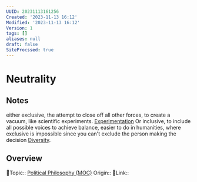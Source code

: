 ```yaml
---
UUID: 20231113161256
Created: '2023-11-13 16:12'
Modified: '2023-11-13 16:12'
Version: 1
tags: []
aliases: null
draft: false
SiteProcssed: true
---
```


# Neutrality

## Notes

either exclusive, the attempt to close off all other forces, to create a vacuum, like scientific experiments. [Experimentation](/notes/testing.md) Or inclusive, to include all possible voices to achieve balance, easier to do in humanities, where exclusive is impossible since you can't exclude the person making the decision [Diversity](/notes/diversity.md).

## Overview
🔼Topic:: [Political Philosophy (MOC)](/mocs/political-philosophy-moc.md)
Origin::
🔗Link:: 


